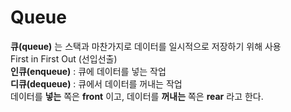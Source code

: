 # Queue
**큐(queue)** 는 스택과 마찬가지로 데이터를 일시적으로 저장하기 위해 사용   
First in First Out (선입선출)    
**인큐(enqueue)** : 큐에 데이터를 넣는 작업    
**디큐(dequeue)** : 큐에서 데이터를 꺼내는 작업    
데이터를 **넣는** 쪽은 **front** 이고, 데이터를 **꺼내는** 쪽은 **rear**  라고 한다.
